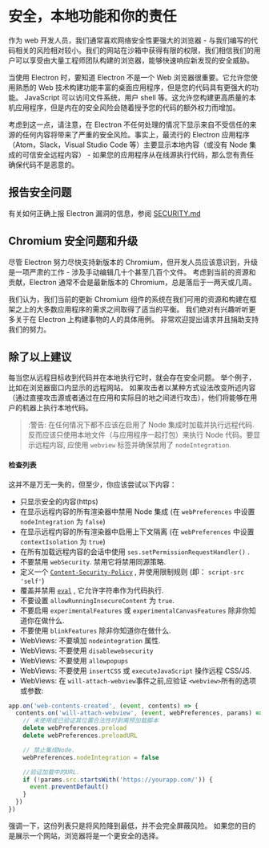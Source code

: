 # 安全，本地功能和你的责任

作为 web 开发人员，我们通常喜欢网络安全性更强大的浏览器 - 与我们编写的代码相关的风险相对较小。我们的网站在沙箱中获得有限的权限，我们相信我们的用户可以享受由大量工程师团队构建的浏览器，能够快速响应新发现的安全威胁。

当使用 Electron 时，要知道 Electron 不是一个 Web 浏览器很重要。它允许您使用熟悉的 Web 技术构建功能丰富的桌面应用程序，但是您的代码具有更强大的功能。 JavaScript 可以访问文件系统，用户 shell 等。这允许您构建更高质量的本机应用程序，但是内在的安全风险会随着授予您的代码的额外权力而增加。

考虑到这一点，请注意，在 Electron 不任何处理的情况下显示来自不受信任的来源的任何内容将带来了严重的安全风险。事实上，最流行的 Electron 应用程序（Atom，Slack，Visual Studio Code 等）主要显示本地内容（或没有 Node 集成的可信安全远程内容） - 如果您的应用程序从在线源执行代码，那么您有责任确保代码不是恶意的。

## 报告安全问题

有关如何正确上报 Electron 漏洞的信息，参阅 [SECURITY.md](https://github.com/electron/electron/tree/master/SECURITY.md)

## Chromium 安全问题和升级

尽管 Electron 努力尽快支持新版本的 Chromium，但开发人员应该意识到，升级是一项严肃的工作 - 涉及手动编辑几十个甚至几百个文件。 考虑到当前的资源和贡献，Electron 通常不会是最新版本的 Chromium，总是落后于一两天或几周。

我们认为，我们当前的更新 Chromium 组件的系统在我们可用的资源和构建在框架之上的大多数应用程序的需求之间取得了适当的平衡。 我们绝对有兴趣听听更多关于在 Electron 上构建事物的人的具体用例。 非常欢迎提出请求并且捐助支持我们的努力。

## 除了以上建议

每当您从远程目标收到代码并在本地执行它时，就会存在安全问题。 举个例子，比如在浏览器窗口内显示的远程网站。 如果攻击者以某种方式设法改变所述内容（通过直接攻击源或者通过在应用和实际目的地之间进行攻击），他们将能够在用户的机器上执行本地代码。

> :警告: 在任何情况下都不应该在启用了 Node 集成时加载并执行远程代码. 反而应该只使用本地文件（与应用程序一起打包）来执行 Node 代码。要显示远程内容, 应使用 `webview` 标签并确保禁用了 `nodeIntegration`.

#### 检查列表

这并不是万无一失的，但至少，你应该尝试以下内容：

* 只显示安全的内容(https)
* 在显示远程内容的所有渲染器中禁用 Node 集成 (在 `webPreferences` 中设置 `nodeIntegration` 为 `false`)
* 在显示远程内容的所有渲染器中启用上下文隔离 (在 `webPreferences` 中设置 `contextIsolation` 为 `true`)
* 在所有加载远程内容的会话中使用 `ses.setPermissionRequestHandler()` .
* 不要禁用 `webSecurity`. 禁用它将禁用同源策略.
* 定义一个 [`Content-Security-Policy`](http://www.html5rocks.com/en/tutorials/security/content-security-policy/)
, 并使用限制规则 (即： `script-src 'self'`)
* 覆盖并禁用 [`eval`](https://github.com/nylas/N1/blob/0abc5d5defcdb057120d726b271933425b75b415/static/index.js#L6-L8)
, 它允许字符串作为代码执行.
* 不要设置 `allowRunningInsecureContent` 为 `true`.
* 不要启用 `experimentalFeatures` 或 `experimentalCanvasFeatures` 除非你知道你在做什么.
* 不要使用 `blinkFeatures` 除非你知道你在做什么.
* WebViews: 不要填加 `nodeintegration` 属性.
* WebViews: 不要使用 `disablewebsecurity`
* WebViews: 不要使用 `allowpopups`
* WebViews: 不要使用 `insertCSS` 或 `executeJavaScript` 操作远程 CSS/JS.
* WebViews: 在 `will-attach-webview`事件之前,应验证 `<webview>`所有的选项或参数:

```js
app.on('web-contents-created', (event, contents) => {
  contents.on('will-attach-webview', (event, webPreferences, params) => {
    // 未使用或已验证其位置合法性时剥离预加载脚本
    delete webPreferences.preload
    delete webPreferences.preloadURL

    // 禁止集成Node.
    webPreferences.nodeIntegration = false

    //验证加载中的URL.
    if (!params.src.startsWith('https://yourapp.com/')) {
      event.preventDefault()
    }
  })
})
```

强调一下，这份列表只是将风险降到最低，并不会完全屏蔽风险。 如果您的目的是展示一个网站，浏览器将是一个更安全的选择。